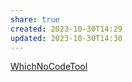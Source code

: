 ```yaml
---
share: true
created: 2023-10-30T14:29
updated: 2023-10-30T14:30
---
```

[WhichNoCodeTool](https://www.whichnocodetool.com/ "WhichNoCodeTool")
